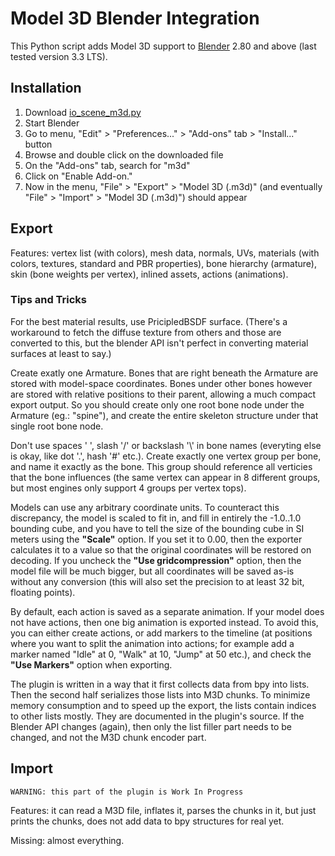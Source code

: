 Model 3D Blender Integration
============================

This Python script adds Model 3D support to [Blender](https://blender.org) 2.80 and above (last tested version 3.3 LTS).

Installation
------------

1. Download [io_scene_m3d.py](https://gitlab.com/bztsrc/model3d/blob/master/blender/io_scene_m3d.py)
2. Start Blender
3. Go to menu, "Edit" > "Preferences..." > "Add-ons" tab > "Install..." button
4. Browse and double click on the downloaded file
5. On the "Add-ons" tab, search for "m3d"
6. Click on "Enable Add-on."
7. Now in the menu, "File" > "Export" > "Model 3D (.m3d)" (and eventually "File" > "Import" > "Model 3D (.m3d)") should appear

Export
------

Features: vertex list (with colors), mesh data, normals, UVs, materials (with colors, textures, standard and PBR properties),
bone hierarchy (armature), skin (bone weights per vertex), inlined assets, actions (animations).

### Tips and Tricks

For the best material results, use PricipledBSDF surface. (There's a workaround to fetch the diffuse texture from others and
those are converted to this, but the blender API isn't perfect in converting material surfaces at least to say.)

Create exatly one Armature. Bones that are right beneath the Armature are stored with model-space coordinates. Bones under other
bones however are stored with relative positions to their parent, allowing a much compact export output. So you should create only
one root bone node under the Armature (eg.: "spine"), and create the entire skeleton structure under that single root bone node.

Don't use spaces ' ', slash '/' or backslash '\\' in bone names (everyting else is okay, like dot '.', hash '#' etc.). Create
exactly one vertex group per bone, and name it exactly as the bone. This group should reference all verticies that the bone
influences (the same vertex can appear in 8 different groups, but most engines only support 4 groups per vertex tops).

Models can use any arbitrary coordinate units. To counteract this discrepancy, the model is scaled to fit in, and fill in entirely
the -1.0..1.0 bounding cube, and you have to tell the size of the bounding cube in SI meters using the **"Scale"** option. If you
set it to 0.00, then the exporter calculates it to a value so that the original coordinates will be restored on decoding. If you
uncheck the **"Use gridcompression"** option, then the model file will be much bigger, but all coordinates will be saved as-is
without any conversion (this will also set the precision to at least 32 bit, floating points).

By default, each action is saved as a separate animation. If your model does not have actions, then one big animation is exported
instead. To avoid this, you can either create actions, or add markers to the timeline (at positions where you want to split the
animation into actions; for example add a marker named "Idle" at 0, "Walk" at 10, "Jump" at 50 etc.), and check the
**"Use Markers"** option when exporting.

The plugin is written in a way that it first collects data from bpy into lists. Then the second half serializes those lists into
M3D chunks. To minimize memory consumption and to speed up the export, the lists contain indices to other lists mostly. They are
documented in the plugin's source. If the Blender API changes (again), then only the list filler part needs to be changed, and
not the M3D chunk encoder part.

Import
------

`WARNING: this part of the plugin is Work In Progress`

Features: it can read a M3D file, inflates it, parses the chunks in it, but just prints the chunks, does not add data to bpy
structures for real yet.

Missing: almost everything.

